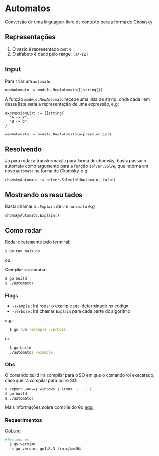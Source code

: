 # Automatos

Conversão de uma linguagem livre de contexto para a forma de Chomsky

## Representações
1. O vazio é representado por: `0`
2. O alfabeto é dado pelo range: `[aA-zZ]`

## Input

Para criar um `automato`

```golang
newAutomato := models.NewAutomato([]string{})
```

A função `models.NewAutomato` recebe uma lista de string, onde cada item dessa lista seria a representação de uma expressão, e.g:

```golang
expressionList := []string{
  "A -> B",
  "B -> b",
}

newAutomato := models.NewAutomato(expressionList)
```
## Resolvendo
Ja para rodar a transformação para forma de chomsky, basta passar o automato como argumento para a função `solver.Solve`, que retorna um novo `automato` na forma de Chomsky, e.g:

```golang
chomskyAutomato := solver.Solve(oldAutomato, false)
```

## Mostrando os resultados
Basta chamar o `.Explain` de um `automato`
e.g:
```golang
chomskyAutomato.Explain()
```

## Como rodar

Rodar diretamente pelo terminal:

```bash
$ go run main.go
```
ou

Compilar e executar:

```bash
$ go build
$ ./automatos
```
### Flags

 - `-example` : Irá rodar o example pre-determinado no codigo
 - `-verbose` : Irá chamar `Explain` para cada parte do algoritmo

e.g:
```bash
  $ go run -example -verbose
```
or

```bash
  $ go build
  ./automatos -example
```

### Obs
O comando build ira compilar para o SO em que o comando foi executado, caso queira compilar para outro SO:

```bash
$ export GOOS={ windows | linux  | ... }
$ go build
$ ./automatos
```
Mais informações sobre compile do Go [aqui](https://golang.org/doc/install/source#environment)

### Requerimentos
[GoLang](https://golang.org/doc/install)
```bash
#Testado em:
  $ go version
  -> go version go1.8.3 linux/amd64
```